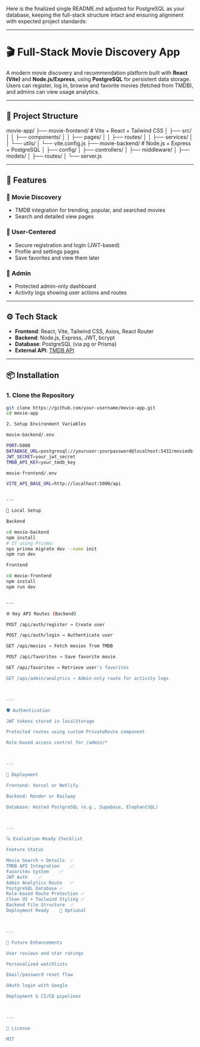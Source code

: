 Here is the finalized single README.md adjusted for PostgreSQL as your database, keeping the full-stack structure intact and ensuring alignment with expected project standards:


---

# 🎬 Full-Stack Movie Discovery App

A modern movie discovery and recommendation platform built with **React (Vite)** and **Node.js/Express**, using **PostgreSQL** for persistent data storage. Users can register, log in, browse and favorite movies (fetched from TMDB), and admins can view usage analytics.

---

## 📁 Project Structure

movie-app/ ├── movie-frontend/         # Vite + React + Tailwind CSS │   ├── src/ │   │   ├── components/ │   │   ├── pages/ │   │   ├── routes/ │   │   ├── services/ │   │   └── utils/ │   └── vite.config.js ├── movie-backend/          # Node.js + Express + PostgreSQL │   ├── config/ │   ├── controllers/ │   ├── middleware/ │   ├── models/ │   ├── routes/ │   └── server.js

---

## 🚀 Features

### 👀 Movie Discovery
- TMDB integration for trending, popular, and searched movies
- Search and detailed view pages

### 👤 User-Centered
- Secure registration and login (JWT-based)
- Profile and settings pages
- Save favorites and view them later

### 🔐 Admin
- Protected admin-only dashboard
- Activity logs showing user actions and routes

---

## ⚙️ Tech Stack

- **Frontend**: React, Vite, Tailwind CSS, Axios, React Router
- **Backend**: Node.js, Express, JWT, bcrypt
- **Database**: PostgreSQL (via pg or Prisma)
- **External API**: [TMDB API](https://www.themoviedb.org/)

---

## 📦 Installation

### 1. Clone the Repository

```bash
git clone https://github.com/your-username/movie-app.git
cd movie-app

2. Setup Environment Variables

movie-backend/.env

PORT=5000
DATABASE_URL=postgresql://youruser:yourpassword@localhost:5432/moviedb
JWT_SECRET=your_jwt_secret
TMDB_API_KEY=your_tmdb_key

movie-frontend/.env

VITE_API_BASE_URL=http://localhost:5000/api


---

🔧 Local Setup

Backend

cd movie-backend
npm install
# If using Prisma:
npx prisma migrate dev --name init
npm run dev

Frontend

cd movie-frontend
npm install
npm run dev


---

🌐 Key API Routes (Backend)

POST /api/auth/register → Create user

POST /api/auth/login → Authenticate user

GET /api/movies → Fetch movies from TMDB

POST /api/favorites → Save favorite movie

GET /api/favorites → Retrieve user's favorites

GET /api/admin/analytics → Admin-only route for activity logs



---

🛡️ Authentication

JWT tokens stored in localStorage

Protected routes using custom PrivateRoute component

Role-based access control for /admin/*



---

🚀 Deployment

Frontend: Vercel or Netlify

Backend: Render or Railway

Database: Hosted PostgreSQL (e.g., Supabase, ElephantSQL)



---

🔍 Evaluation-Ready Checklist

Feature	Status

Movie Search + Details	✅
TMDB API Integration	✅
Favorites System	✅
JWT Auth	✅
Admin Analytics Route	✅
PostgreSQL Database	✅
Role-based Route Protection	✅
Clean UI + Tailwind Styling	✅
Backend File Structure	✅
Deployment Ready	🔲 Optional



---

🧪 Future Enhancements

User reviews and star ratings

Personalized watchlists

Email/password reset flow

OAuth login with Google

Deployment & CI/CD pipelines



---

📄 License

MIT


